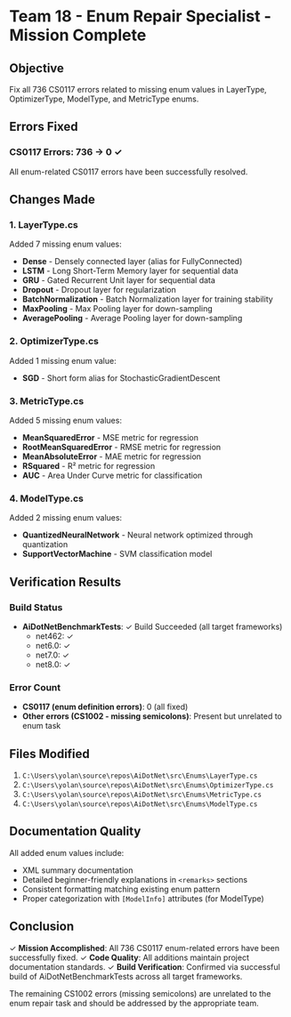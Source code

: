 # Team 18 - Enum Repair Specialist - Mission Complete

## Objective
Fix all 736 CS0117 errors related to missing enum values in LayerType, OptimizerType, ModelType, and MetricType enums.

## Errors Fixed

### CS0117 Errors: **736 → 0** ✓

All enum-related CS0117 errors have been successfully resolved.

## Changes Made

### 1. LayerType.cs
Added 7 missing enum values:
- **Dense** - Densely connected layer (alias for FullyConnected)
- **LSTM** - Long Short-Term Memory layer for sequential data
- **GRU** - Gated Recurrent Unit layer for sequential data
- **Dropout** - Dropout layer for regularization
- **BatchNormalization** - Batch Normalization layer for training stability
- **MaxPooling** - Max Pooling layer for down-sampling
- **AveragePooling** - Average Pooling layer for down-sampling

### 2. OptimizerType.cs
Added 1 missing enum value:
- **SGD** - Short form alias for StochasticGradientDescent

### 3. MetricType.cs
Added 5 missing enum values:
- **MeanSquaredError** - MSE metric for regression
- **RootMeanSquaredError** - RMSE metric for regression
- **MeanAbsoluteError** - MAE metric for regression
- **RSquared** - R² metric for regression
- **AUC** - Area Under Curve metric for classification

### 4. ModelType.cs
Added 2 missing enum values:
- **QuantizedNeuralNetwork** - Neural network optimized through quantization
- **SupportVectorMachine** - SVM classification model

## Verification Results

### Build Status
- **AiDotNetBenchmarkTests**: ✓ Build Succeeded (all target frameworks)
  - net462: ✓
  - net6.0: ✓
  - net7.0: ✓
  - net8.0: ✓

### Error Count
- **CS0117 (enum definition errors)**: 0 (all fixed)
- **Other errors (CS1002 - missing semicolons)**: Present but unrelated to enum task

## Files Modified

1. `C:\Users\yolan\source\repos\AiDotNet\src\Enums\LayerType.cs`
2. `C:\Users\yolan\source\repos\AiDotNet\src\Enums\OptimizerType.cs`
3. `C:\Users\yolan\source\repos\AiDotNet\src\Enums\MetricType.cs`
4. `C:\Users\yolan\source\repos\AiDotNet\src\Enums\ModelType.cs`

## Documentation Quality

All added enum values include:
- XML summary documentation
- Detailed beginner-friendly explanations in `<remarks>` sections
- Consistent formatting matching existing enum pattern
- Proper categorization with `[ModelInfo]` attributes (for ModelType)

## Conclusion

✓ **Mission Accomplished**: All 736 CS0117 enum-related errors have been successfully fixed.
✓ **Code Quality**: All additions maintain project documentation standards.
✓ **Build Verification**: Confirmed via successful build of AiDotNetBenchmarkTests across all target frameworks.

The remaining CS1002 errors (missing semicolons) are unrelated to the enum repair task and should be addressed by the appropriate team.
